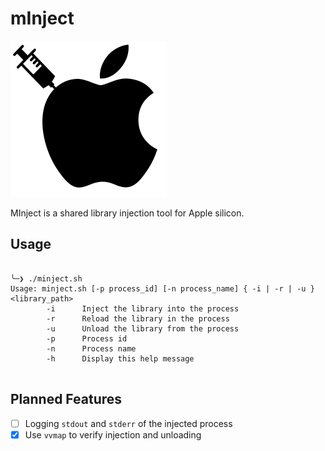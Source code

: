 # mInject
<!-- add the svg logo -->
<img src="https://raw.githubusercontent.com/EzraEllette/minject/8dd515534d7c963faf936a40ab1b2941320bd2dd/assets/MInject.svg" width="250" height="250">

MInject is a shared library injection tool for Apple silicon.

## Usage
```

╰─❯ ./minject.sh                  
Usage: minject.sh [-p process_id] [-n process_name] { -i | -r | -u } <library_path>
        -i      Inject the library into the process
        -r      Reload the library in the process
        -u      Unload the library from the process
        -p      Process id
        -n      Process name
        -h      Display this help message


```

## Planned Features
- [ ] Logging `stdout` and `stderr` of the injected process
- [x] Use `vvmap` to verify injection and unloading
